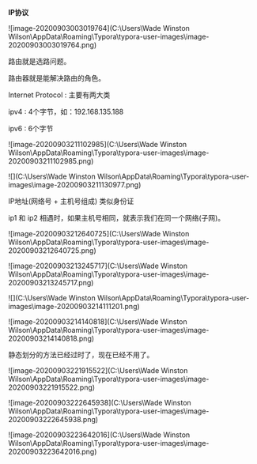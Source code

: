 **IP协议**

![image-20200903003019764](C:\Users\Wade Winston Wilson\AppData\Roaming\Typora\typora-user-images\image-20200903003019764.png)

路由就是选路问题。

路由器就是能解决路由的角色。

Internet Protocol : 主要有两大类

ipv4 : 4个字节，如：192.168.135.188

ipv6 : 6个字节

![image-20200903211102985](C:\Users\Wade Winston Wilson\AppData\Roaming\Typora\typora-user-images\image-20200903211102985.png)

![](C:\Users\Wade Winston Wilson\AppData\Roaming\Typora\typora-user-images\image-20200903211130977.png)

IP地址(网络号 + 主机号组成) 类似身份证

  ip1 和 ip2 相遇时，如果主机号相同，就表示我们在同一个网络(子网)。

![image-20200903212640725](C:\Users\Wade Winston Wilson\AppData\Roaming\Typora\typora-user-images\image-20200903212640725.png)

![image-20200903213245717](C:\Users\Wade Winston Wilson\AppData\Roaming\Typora\typora-user-images\image-20200903213245717.png)

![](C:\Users\Wade Winston Wilson\AppData\Roaming\Typora\typora-user-images\image-20200903214111201.png)

![image-20200903214140818](C:\Users\Wade Winston Wilson\AppData\Roaming\Typora\typora-user-images\image-20200903214140818.png)

静态划分的方法已经过时了，现在已经不用了。

![image-20200903221915522](C:\Users\Wade Winston Wilson\AppData\Roaming\Typora\typora-user-images\image-20200903221915522.png)

![image-20200903222645938](C:\Users\Wade Winston Wilson\AppData\Roaming\Typora\typora-user-images\image-20200903222645938.png)

![image-20200903223642016](C:\Users\Wade Winston Wilson\AppData\Roaming\Typora\typora-user-images\image-20200903223642016.png)